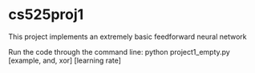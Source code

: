 # cs525proj1
This project implements an extremely basic feedforward neural network


Run the code through the command line:
python project1_empty.py [example, and, xor] [learning rate]